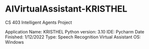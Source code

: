 # AIVirtualAssistant-KRISTHEL
CS 403 Intelligent Agents Project

Application Name: KRISTHEL
Python version: 3.10
IDE: Pycharm
Date Finished: 1/12/2022
Type: Speech Recognition Virtual Assistant
OS: Windows
